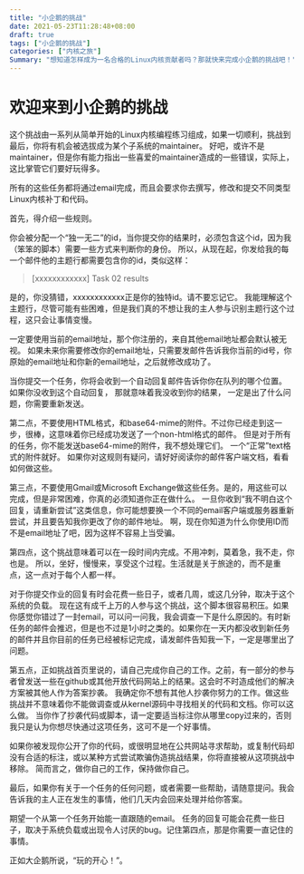 ```yaml
---
title: "小企鹅的挑战"
date: 2021-05-23T11:28:48+08:00
draft: true
tags: ["小企鹅的挑战"]
categories: ["内核之旅"]
Summary: "想知道怎样成为一名合格的Linux内核贡献者吗？那就快来完成小企鹅的挑战吧！"
---
```


# 欢迎来到小企鹅的挑战

这个挑战由一系列从简单开始的Linux内核编程练习组成，如果一切顺利，挑战到最后，你将有机会被选拔成为某个子系统的maintainer。 好吧，或许不是maintainer，但是你有能力指出一些喜爱的maintainer造成的一些错误，实际上，这比掌管它们要好玩得多。

所有的这些任务都将通过email完成，而且会要求你去撰写，修改和提交不同类型Linux内核补丁和代码。

首先，得介绍一些规则。

你会被分配一个“独一无二”的id，当你提交你的结果时，必须包含这个id，因为我（笨笨的脚本）需要一些方式来判断你的身份。 所以，从现在起，你发给我的每一个邮件他的主题行都需要包含你的id，类似这样：

>[xxxxxxxxxxxx] Task 02 results

是的，你没猜错，xxxxxxxxxxxx正是你的独特id。请不要忘记它。 我能理解这个主题行，尽管可能有些困难，但是我们真的不想让我的主人参与识别主题行这个过程，这只会让事情变慢。

一定要使用当前的email地址，那个你注册的，来自其他email地址都会默认被无视。 如果未来你需要修改你的email地址，只需要发邮件告诉我你当前的id号，你原始的email地址和你新的email地址，之后就修改成功了。

当你提交一个任务，你将会收到一个自动回复邮件告诉你你在队列的哪个位置。 如果你没收到这个自动回复， 那就意味着我没收到你的结果， 一定是出了什么问题，你需要重新发送。

第二点，不要使用HTML格式，和base64-mime的附件。不过你已经走到这一步，很棒，这意味着你已经成功发送了一个non-html格式的邮件。 但是对于所有的任务，你不能发送base64-mime的附件，我不想处理它们。 一个“正常”text格式的附件就好。 如果你对这规则有疑问，请好好阅读你的邮件客户端文档，看看如何做这些。

第三点，不要使用Gmail或Microsoft Exchange做这些任务。是的，用这些可以完成，但是非常困难，你真的必须知道你正在做什么。 一旦你收到“我不明白这个回复，请重新尝试”这类信息，你可能想要换一个不同的email客户端或服务器重新尝试，并且要告知我你更改了你的邮件地址。 啊，现在你知道为什么你使用ID而不是email地址了吧，因为这样不容易上当受骗。

第四点，这个挑战意味着可以在一段时间内完成。不用冲刺，莫着急，我不走，你也是。 所以，坐好，慢慢来，享受这个过程。生活就是关于旅途的，而不是重点，这一点对于每个人都一样。

对于你提交作业的回复有时会花费一些日子，或者几周，或这几分钟，取决于这个系统的负载。 现在这有成千上万的人参与这个挑战，这个脚本很容易积压。如果你感觉你错过了一封email，可以问一问我，我会调查一下是什么原因的。有时新任务的邮件会推迟，但是也不过是1小时之类的。如果你在一天内都没收到新任务的邮件并且你目前的任务已经被标记完成，请发邮件告知我一下，一定是哪里出了问题。

第五点，正如挑战首页里说的，请自己完成你自己的工作。之前，有一部分的参与者曾发送一些在github或其他开放代码网站上的结果。这会时不时造成他们的解决方案被其他人作为答案抄袭。 我确定你不想有其他人抄袭你努力的工作。做这些挑战并不意味着你不能做调查或从kernel源码中寻找相关的代码和文档。你可以这么做。 当你作了抄袭代码或脚本，请一定要适当标注你从哪里copy过来的，否则我只是认为你想尽快通过这项任务，这可不是一个好事情。

如果你被发现你公开了你的代码，或很明显地在公共网站寻求帮助，或复制代码却没有合适的标注，或以某种方式尝试欺骗伪造挑战结果，你将直接被从这项挑战中移除。 简而言之，做你自己的工作，保持做你自己。

最后，如果你有关于一个任务的任何问题，或者需要一些帮助，请随意提问。我会告诉我的主人正在发生的事情，他们几天内会回来处理并给你答案。

期望一个从第一个任务开始能一直跟随的email。 任务的回复可能会花费一些日子，取决于系统负载或出现令人讨厌的bug。记住第四点，那是你需要一直记住的事情。

正如大企鹅所说，“玩的开心！”。
